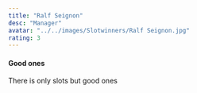 ```yaml
---
title: "Ralf Seignon"
desc: "Manager"
avatar: "../../images/Slotwinners/Ralf Seignon.jpg"
rating: 3
---
```

#### Good ones
There is only slots but good ones 
